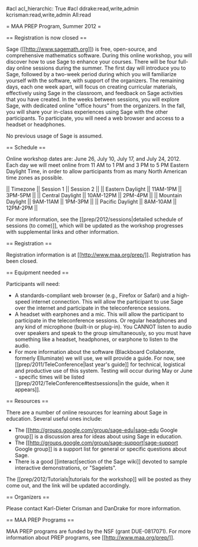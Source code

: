 #acl acl_hierarchic: True
#acl ddrake:read,write,admin kcrisman:read,write,admin All:read

= MAA PREP Program, Summer 2012 =

== Registration is now closed ==

Sage ([[http://www.sagemath.org]]) is free, open-source, and comprehensive mathematics software. During this online workshop, you will discover how to use Sage to enhance your courses. There will be four full-day online sessions during the summer. The first day will introduce you to Sage, followed by a two-week period during which you will familiarize yourself with the software, with support of the organizers. The remaining days, each one week apart, will focus on creating curricular materials, effectively using Sage in the classroom, and feedback on Sage activities that you have created. In the weeks between sessions, you will explore Sage, with dedicated online "office hours" from the organizers. In the fall, you will share your in-class experiences using Sage with the other participants. To participate, you will need a web browser and access to a headset or headphones.

No previous usage of Sage is assumed.

== Schedule ==


Online workshop dates are: June 26, July 10, July 17, and July 24, 2012.  Each day we will meet online from 11 AM to 1 PM and 3 PM to 5 PM Eastern Daylight Time, in order to allow participants from as many North American time zones as possible.

|| Timezone || Session 1 || Session 2 ||
|| Eastern Daylight || 11AM-1PM || 3PM-5PM ||
|| Central Daylight || 10AM-12PM || 2PM-4PM ||
|| Mountain Daylight || 9AM-11AM || 1PM-3PM ||
|| Pacific Daylight || 8AM-10AM || 12PM-2PM ||

For more information, see the [[prep/2012/sessions|detailed schedule of sessions (to come)]], which will be updated as the workshop progresses with supplemental links and other information.

== Registration ==

Registration information is at [[http://www.maa.org/prep/]].  Registration has been closed.

== Equipment needed ==

Participants will need:
  * A standards-compliant web browser (e.g., Firefox or Safari) and a high-speed internet connection.  This will allow the participant to use  Sage over the internet and participate in the teleconference sessions.
  * A headset with earphones and a mic.  This will allow the participant to participate in the teleconference sessions.  Or regular headphones and any kind of microphone (built-in or plug-in).  You CANNOT listen to audio over speakers and speak to the group simultaneously, so you must have something like a headset, headphones, or earphone to listen to the audio.
  * For more information about the software (Blackboard Collaborate, formerly Elluminate) we will use, we will provide a guide. For now, see [[prep/2011/TeleConference|last year's guide]] for technical, logistical and productive use of this system.  Testing will occur during May or June - specific times will be listed [[prep/2012/TeleConference#testsessions|in the guide, when it appears]].

== Resources ==

There are a number of online resources for learning about Sage in education.  Several useful ones include:
  * The [[http://groups.google.com/group/sage-edu|sage-edu Google group]] is a discussion area for ideas about using Sage in education.
  * The [[http://groups.google.com/group/sage-support|sage-support Google group]] is a support list for general or specific questions about Sage.
  * There is a good [[interact|section of the Sage wiki]] devoted to sample interactive demonstrations, or "Sagelets".

The [[prep/2012/Tutorials|tutorials for the workshop]] will be posted as they come out, and the link will be updated accordingly.


== Organizers ==

Please contact Karl-Dieter Crisman and DanDrake for more information.

== MAA PREP Programs ==

MAA PREP programs are funded by the NSF (grant DUE-0817071).  For more information about PREP programs, see [[http://www.maa.org/prep/]].
